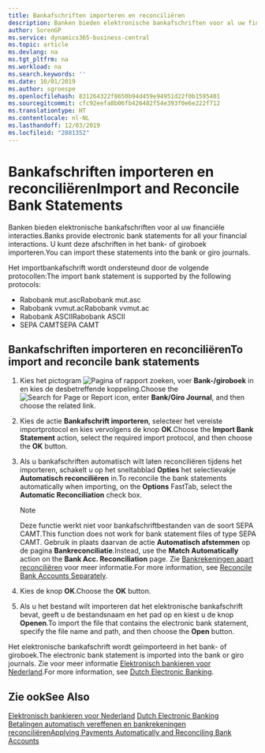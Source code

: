```yaml
---
title: Bankafschriften importeren en reconciliëren
description: Banken bieden elektronische bankafschriften voor al uw financiële interacties. U kunt deze afschriften in het bank- of giroboek importeren.
author: SorenGP
ms.service: dynamics365-business-central
ms.topic: article
ms.devlang: na
ms.tgt_pltfrm: na
ms.workload: na
ms.search.keywords: ''
ms.date: 10/01/2019
ms.author: sgroespe
ms.openlocfilehash: 831264322f8650b94d459e94951d22f0b1595401
ms.sourcegitcommit: cfc92eefa8b06fb426482f54e393f0e6e222f712
ms.translationtype: HT
ms.contentlocale: nl-NL
ms.lasthandoff: 12/03/2019
ms.locfileid: "2881352"
---
```

# <a name="import-and-reconcile-bank-statements"></a><span data-ttu-id="f7c17-104">Bankafschriften importeren en reconciliëren</span><span class="sxs-lookup"><span data-stu-id="f7c17-104">Import and Reconcile Bank Statements</span></span>
<span data-ttu-id="f7c17-105">Banken bieden elektronische bankafschriften voor al uw financiële interacties.</span><span class="sxs-lookup"><span data-stu-id="f7c17-105">Banks provide electronic bank statements for all your financial interactions.</span></span> <span data-ttu-id="f7c17-106">U kunt deze afschriften in het bank- of giroboek importeren.</span><span class="sxs-lookup"><span data-stu-id="f7c17-106">You can import these statements into the bank or giro journals.</span></span>  

<span data-ttu-id="f7c17-107">Het importbankafschrift wordt ondersteund door de volgende protocollen:</span><span class="sxs-lookup"><span data-stu-id="f7c17-107">The import bank statement is supported by the following protocols:</span></span>  

- <span data-ttu-id="f7c17-108">Rabobank mut.asc</span><span class="sxs-lookup"><span data-stu-id="f7c17-108">Rabobank mut.asc</span></span>  
- <span data-ttu-id="f7c17-109">Rabobank vvmut.ac</span><span class="sxs-lookup"><span data-stu-id="f7c17-109">Rabobank vvmut.ac</span></span>  
- <span data-ttu-id="f7c17-110">Rabobank ASCII</span><span class="sxs-lookup"><span data-stu-id="f7c17-110">Rabobank ASCII</span></span>  
- <span data-ttu-id="f7c17-111">SEPA CAMT</span><span class="sxs-lookup"><span data-stu-id="f7c17-111">SEPA CAMT</span></span>  

## <a name="to-import-and-reconcile-bank-statements"></a><span data-ttu-id="f7c17-112">Bankafschriften importeren en reconciliëren</span><span class="sxs-lookup"><span data-stu-id="f7c17-112">To import and reconcile bank statements</span></span>  

1.  <span data-ttu-id="f7c17-113">Kies het pictogram ![Pagina of rapport zoeken](../../media/ui-search/search_small.png "Pictogram Pagina of rapport zoeken"), voer **Bank-/giroboek** in en kies de desbetreffende koppeling.</span><span class="sxs-lookup"><span data-stu-id="f7c17-113">Choose the ![Search for Page or Report](../../media/ui-search/search_small.png "Search for Page or Report icon") icon, enter **Bank/Giro Journal**, and then choose the related link.</span></span>  
2.  <span data-ttu-id="f7c17-114">Kies de actie **Bankafschrift importeren**, selecteer het vereiste importprotocol en kies vervolgens de knop **OK**.</span><span class="sxs-lookup"><span data-stu-id="f7c17-114">Choose the **Import Bank Statement** action, select the required import protocol, and then choose the **OK** button.</span></span>  
3.  <span data-ttu-id="f7c17-115">Als u bankafschriften automatisch wilt laten reconciliëren tijdens het importeren, schakelt u op het sneltabblad **Opties** het selectievakje **Automatisch reconciliëren** in.</span><span class="sxs-lookup"><span data-stu-id="f7c17-115">To reconcile the bank statements automatically when importing, on the **Options** FastTab, select the **Automatic Reconciliation** check box.</span></span>  

    > [!NOTE]  
    >  <span data-ttu-id="f7c17-116">Deze functie werkt niet voor bankafschriftbestanden van de soort SEPA CAMT.</span><span class="sxs-lookup"><span data-stu-id="f7c17-116">This function does not work for bank statement files of type SEPA CAMT.</span></span> <span data-ttu-id="f7c17-117">Gebruik in plaats daarvan de actie **Automatisch afstemmen** op de pagina **Bankreconciliatie**.</span><span class="sxs-lookup"><span data-stu-id="f7c17-117">Instead, use the **Match Automatically** action on the **Bank Acc. Reconciliation** page.</span></span> <span data-ttu-id="f7c17-118">Zie [Bankrekeningen apart reconciliëren](../../bank-how-reconcile-bank-accounts-separately.md) voor meer informatie.</span><span class="sxs-lookup"><span data-stu-id="f7c17-118">For more information, see [Reconcile Bank Accounts Separately](../../bank-how-reconcile-bank-accounts-separately.md).</span></span>  

4.  <span data-ttu-id="f7c17-119">Kies de knop **OK**.</span><span class="sxs-lookup"><span data-stu-id="f7c17-119">Choose the **OK** button.</span></span>  
5.  <span data-ttu-id="f7c17-120">Als u het bestand wilt importeren dat het elektronische bankafschrift bevat, geeft u de bestandsnaam en het pad op en kiest u de knop **Openen**.</span><span class="sxs-lookup"><span data-stu-id="f7c17-120">To import the file that contains the electronic bank statement, specify the file name and path, and then choose the **Open** button.</span></span>  

<span data-ttu-id="f7c17-121">Het elektronische bankafschrift wordt geïmporteerd in het bank- of giroboek.</span><span class="sxs-lookup"><span data-stu-id="f7c17-121">The electronic bank statement is imported into the bank or giro journals.</span></span> <span data-ttu-id="f7c17-122">Zie voor meer informatie [Elektronisch bankieren voor Nederland](dutch-electronic-banking.md).</span><span class="sxs-lookup"><span data-stu-id="f7c17-122">For more information, see [Dutch Electronic Banking](dutch-electronic-banking.md).</span></span>  

## <a name="see-also"></a><span data-ttu-id="f7c17-123">Zie ook</span><span class="sxs-lookup"><span data-stu-id="f7c17-123">See Also</span></span>  
<span data-ttu-id="f7c17-124">[Elektronisch bankieren voor Nederland](dutch-electronic-banking.md) </span><span class="sxs-lookup"><span data-stu-id="f7c17-124">[Dutch Electronic Banking](dutch-electronic-banking.md) </span></span>  
[<span data-ttu-id="f7c17-125">Betalingen automatisch vereffenen en bankrekeningen reconciliëren</span><span class="sxs-lookup"><span data-stu-id="f7c17-125">Applying Payments Automatically and Reconciling Bank Accounts</span></span>](../../receivables-apply-payments-auto-reconcile-bank-accounts.md)
